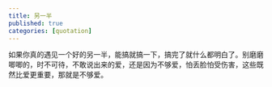 ```yaml
---
title: 另一半
published: true
categories: [quotation]
---
```


如果你真的遇见一个好的另一半，能搞就搞一下，搞完了就什么都明白了。别磨磨唧唧的，时不可待，不敢说出来的爱，还是因为不够爱，怕丢脸怕受伤害，这些既然比爱更重要，那就是不够爱。